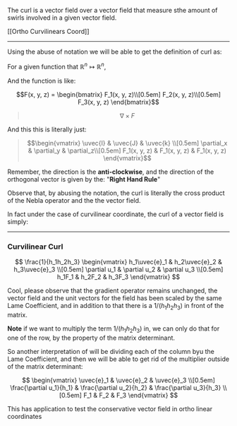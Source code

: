 The curl is a vector field over a vector field that measure sthe amount of swirls involved in a given vector field. 

[[Ortho Curvilinears Coord]]

---

Using the abuse of notation we will be able to get the definition of curl as: 

For a given function that $\mathbb{R}^{n} \mapsto \mathbb{R}^{n}$, 

And the function is like: 

$$F(x, y, z) = \begin{bmatrix} 
	F_1(x, y, z)\\[0.5em]
	F_2(x, y, z)\\[0.5em]
	F_3(x, y, z)
\end{bmatrix}$$

> $$\nabla\times F $$

And this this is literally just: 

$$\newcommand{\uvec}[1]{\boldsymbol{\hat{\textbf{#1}}}}$$

> $$\begin{vmatrix}
\uvec{I} & \uvec{J} & \uvec{k} \\[0.5em]
\partial_x & \partial_y & \partial_z\\[0.5em]
F_1(x, y, z) & F_1(x, y, z) & F_1(x, y, z)
\end{vmatrix}$$

Remember, the direction is the **anti-clockwise**, and the direction of the orthogonal vector is given by the: "**Right Hand Rule**"

Observe that, by abusing the notation, the curl is literally the cross product of the Nebla operator and  the the vector field. 

In fact under the case of curvilinear coordinate, the curl of a vector field is simply: 

---
### Curvilinear Curl 

$$
\frac{1}{h_1h_2h_3}
\begin{vmatrix}
h_1\uvec{e}_1 & h_2\uvec{e}_2 & h_3\uvec{e}_3 
\\[0.5em]
\partial u_1 & \partial u_2 & \partial u_3
\\[0.5em]
h_1F_1 & h_2F_2 & h_3F_3
\end{vmatrix}
$$

Cool, please observe that the gradient operator remains unchanged, the vector field and the unit vectors for the field has been scaled by the same Lame Coefficient, and in addition to that there is a $1/(h_1h_2h_3)$ in front of the matrix. 

**Note** if we want to multiply the term $1/(h_1h_2h_3)$ in, we can only do that for one of the row, by the property of the matrix determinant. 

So another interpretation of will be dividing each of the column byu the Lame Coefficient, and then we will be able to get rid of the multiplier outside of the matrix determinant: 

$$
\begin{vmatrix}
\uvec{e}_1 & \uvec{e}_2 & \uvec{e}_3 
\\[0.5em]
\frac{\partial u_1}{h_1} & \frac{\partial u_2}{h_2} & \frac{\partial u_3}{h_3}
\\[0.5em]
F_1 & F_2 & F_3
\end{vmatrix}
$$


This has application to test the conservative vector field in ortho linear coordinates